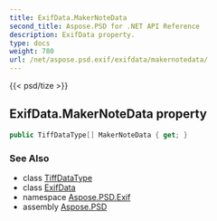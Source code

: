 ```yaml
---
title: ExifData.MakerNoteData
second_title: Aspose.PSD for .NET API Reference
description: ExifData property. 
type: docs
weight: 780
url: /net/aspose.psd.exif/exifdata/makernotedata/
---
```

{{< psd/tize >}}
## ExifData.MakerNoteData property

```csharp
public TiffDataType[] MakerNoteData { get; }
```

### See Also

* class [TiffDataType](../../../aspose.psd.fileformats.tiff/tiffdatatype/)
* class [ExifData](../)
* namespace [Aspose.PSD.Exif](../../exifdata/)
* assembly [Aspose.PSD](../../../)


